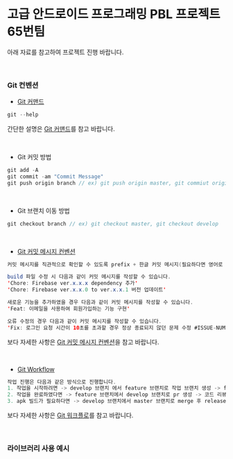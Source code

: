 # 고급 안드로이드 프로그래밍 PBL 프로젝트 65번팀

아래 자료를 참고하여 프로젝트 진행 바랍니다.

</br>

### Git 컨벤션

* [Git 커맨드](https://medium.com/@joongwon/git-git-%EB%AA%85%EB%A0%B9%EC%96%B4-%EC%A0%95%EB%A6%AC-c25b421ecdbd)
```java
git --help
```
간단한 설명은 [Git 커맨드](https://medium.com/@joongwon/git-git-%EB%AA%85%EB%A0%B9%EC%96%B4-%EC%A0%95%EB%A6%AC-c25b421ecdbd)를 참고 바랍니다.

</br>

* Git 커밋 방법
```java
git add -A 
git commit -am "Commit Message"
git push origin branch // ex) git push origin master, git commiut origin develop
```

</br>

* Git 브랜치 이동 방법
```java
git checkout branch // ex) git checkout master, git checkout develop
```

</br>

* [Git 커밋 메시지 컨벤션](https://velog.io/@archivvonjang/Git-Commit-Message-Convention)
```java
커밋 메시지를 직관적으로 확인할 수 있도록 prefix + 한글 커밋 메시지(필요하다면 영어로 작성)를 디폴트로 사용하여 주시기 바랍니다.

build 파일 수정 시 다음과 같이 커밋 메시지를 작성할 수 있습니다.
'Chore: Firebase ver.x.x.x dependency 추가'
'Chore: Firebase ver.x.x.0 to ver.x.x.1 버전 업데이트'

새로운 기능을 추가하였을 경우 다음과 같이 커밋 메시지를 작성할 수 있습니다.
'Feat: 이메일을 사용하여 회원가입하는 기능 구현'

오류 수정의 경우 다음과 같이 커밋 메시지를 작성할 수 있습니다.
'Fix: 로그인 요청 시간이 10초를 초과할 경우 정상 종료되지 않던 문제 수정 #ISSUE-NUMBER'
```
보다 자세한 사항은 [Git 커밋 메시지 컨벤션](https://velog.io/@archivvonjang/Git-Commit-Message-Convention)을 참고 바랍니다.

</br>

* [Git Workflow](https://gmlwjd9405.github.io/2018/05/11/types-of-git-branch.html)
```java
작업 진행은 다음과 같은 방식으로 진행합니다.
1. 작업을 시작하려면 -> develop 브랜치 에서 feature 브랜치로 작업 브랜치 생성 -> feature 브랜치 에서 작업
2. 작업을 완료하였다면 -> feature 브랜치에서 develop 브랜치로 pr 생성 -> 코드 리뷰 -> 이상 없으면 merge
3. apk 빌드가 필요하다면 -> develop 브랜치에서 master 브랜치로 merge 후 release 생성 (테스트는 develop 브랜치 위에서 개별 환경으로 진행)
```
보다 자세한 사항은 [Git 워크플로](https://gmlwjd9405.github.io/2018/05/11/types-of-git-branch.html)를 참고 바랍니다.

</br>

### 라이브러리 사용 예시


